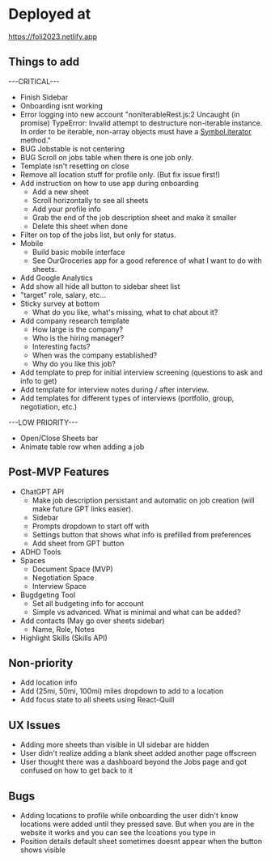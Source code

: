 # Deployed at

https://foli2023.netlify.app

## Things to add

---CRITICAL---

-   Finish Sidebar
-   Onboarding isnt working
-   Error logging into new account
    "nonIterableRest.js:2 Uncaught (in promise) TypeError: Invalid attempt to destructure non-iterable instance.
    In order to be iterable, non-array objects must have a [Symbol.iterator]() method."
-   BUG Jobstable is not centering
-   BUG Scroll on jobs table when there is one job only.
-   Template isn't resetting on close
-   Remove all location stuff for profile only. (But fix issue first!)
-   Add instruction on how to use app during onboarding
    -   Add a new sheet
    -   Scroll horizontally to see all sheets
    -   Add your profile info
    -   Grab the end of the job description sheet and make it smaller
    -   Delete this sheet when done
-   Filter on top of the jobs list, but only for status.
-   Mobile
    -   Build basic mobile interface
    -   See OurGroceries app for a good reference of what I want to do with sheets.
-   Add Google Analytics
-   Add show all hide all button to sidebar sheet list
-   "target" role, salary, etc...
-   Sticky survey at bottom
    -   What do you like, what's missing, what to chat about it?
-   Add company research template
    -   How large is the company?
    -   Who is the hiring manager?
    -   Interesting facts?
    -   When was the company established?
    -   Why do you like this job?
-   Add template to prep for initial interview screening (questions to ask and info to get)
-   Add template for interview notes during / after interview.
-   Add templates for different types of interviews (portfolio, group, negotiation, etc.)

---LOW PRIORITY---

-   Open/Close Sheets bar
-   Animate table row when adding a job

## Post-MVP Features

-   ChatGPT API
    -   Make job description persistant and automatic on job creation (will make future GPT links easier).
    -   Sidebar
    -   Prompts dropdown to start off with
    -   Settings button that shows what info is prefilled from preferences
    -   Add sheet from GPT button
-   ADHD Tools
-   Spaces
    -   Document Space (MVP)
    -   Negotiation Space
    -   Interview Space
-   Bugdgeting Tool
    -   Set all budgeting info for account
    -   Simple vs advanced. What is minimal and what can be added?
-   Add contacts (May go over sheets sidebar)
    -   Name, Role, Notes
-   Highlight Skills (Skills API)

## Non-priority

-   Add location info
-   Add (25mi, 50mi, 100mi) miles dropdown to add to a location
-   Add focus state to all sheets using React-Quill

## UX Issues

-   Adding more sheets than visible in UI sidebar are hidden
-   User didn't realize adding a blank sheet added another page offscreen
-   User thought there was a dashboard beyond the Jobs page and got confused on how to get back to it

## Bugs

-   Adding locations to profile while onboarding the user didn't know locations were added until they pressed save. But when you are in the website it works and you can see the lcoations you type in
-   Position details default sheet sometimes doesnt appear when the button shows visible
